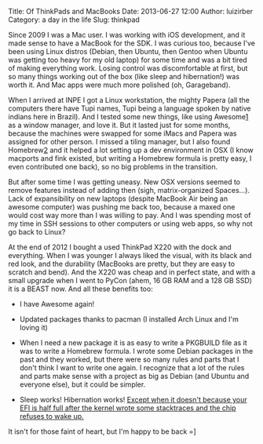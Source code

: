 Title: Of ThinkPads and MacBooks
Date: 2013-06-27 12:00
Author: luizirber
Category: a day in the life
Slug: thinkpad

Since 2009 I was a Mac user. I was working with iOS development, and it made
sense to have a MacBook for the SDK. I was curious too, because I've been
using Linux distros (Debian, then Ubuntu, then Gentoo when Ubuntu was getting
too heavy for my old laptop) for some time and was a bit tired of making
everything work. Losing control was discomfortable at first, but so many
things working out of the box (like sleep and hibernation!) was worth it. And
Mac apps were much more polished (oh, Garageband).

When I arrived at INPE I got a Linux workstation, the mighty Papera (all the
computers there have Tupi names, Tupi being a language spoken by native
indians here in Brazil). And I tested some new things, like using Awesome[1]
as a window manager, and love it. But it lasted just for some months, because
the machines were swapped for some iMacs and Papera was assigned for other
person. I missed a tiling manager, but I also found Homebrew[2] and it helped
a lot setting up a dev environment in OSX (I know macports and fink existed,
but writing a Homebrew formula is pretty easy, I even contributed one back),
so no big problems in the transition.

But after some time I was getting uneasy. New OSX versions seemed to remove
features instead of adding then (sigh, matrix-organized Spaces...). Lack of
expansibility on new laptops (despite MacBook Air being an awesome computer)
was pushing me back too, because a maxed one would cost way more than I was
willing to pay. And I was spending most of my time in SSH sessions to other
computers or using web apps, so why not go back to Linux?

At the end of 2012 I bought a used ThinkPad X220 with the dock and everything.
When I was younger I always liked the visual, with its black and red look, and
the durability (MacBooks are pretty, but they are easy to scratch and bend).
And the X220 was cheap and in perfect state, and with a small upgrade when I
went to PyCon (ahem, 16 GB RAM and a 128 GB SSD) it is a BEAST now. And all
these benefits too:

  * I have Awesome again!

  * Updated packages thanks to pacman (I installed Arch Linux and I'm loving
    it)

  * When I need a new package it is as easy to write a PKGBUILD file as it was
    to write a Homebrew formula. I wrote some Debian packages in the past and
    they worked, but there were so many rules and parts that I don't think I
    want to write one again. I recognize that a lot of the rules and parts make
    sense with a project as big as Debian (and Ubuntu and everyone else), but
    it could be simpler.

  * Sleep works! Hibernation works! [Except when it doesn't because your EFI
    is half full after the kernel wrote some stacktraces and the chip refuses
    to wake up.][3]

It isn't for those faint of heart, but I'm happy to be back =]


[1]: http://awesome.naquadah.org/
[2]: http://mxcl.github.io/homebrew/
[3]: http://forums.lenovo.com/t5/X-Series-ThinkPad-Laptops/x220-does-not-resume-from-sleep/m-p/1083233/highlight/false#M48825
